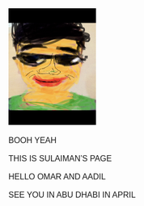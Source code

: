 <html>

<head>
<meta http-equiv=Content-Type content="text/html; charset=utf-8">
<meta name=Generator content="Microsoft Word 15 (filtered)">
<style>
<!--
 /* Font Definitions */
 @font-face
	{font-family:"Cambria Math";
	panose-1:2 4 5 3 5 4 6 3 2 4;}
@font-face
	{font-family:Calibri;
	panose-1:2 15 5 2 2 2 4 3 2 4;}
 /* Style Definitions */
 p.MsoNormal, li.MsoNormal, div.MsoNormal
	{margin:0in;
	margin-bottom:.0001pt;
	font-size:12.0pt;
	font-family:"Calibri",sans-serif;}
.MsoChpDefault
	{font-family:"Calibri",sans-serif;}
@page WordSection1
	{size:8.5in 11.0in;
	margin:1.0in 1.0in 1.0in 1.0in;}
div.WordSection1
	{page:WordSection1;}
-->
</style>
</head>
<body lang=EN-US>
<div class=WordSection1>
<p class=MsoNormal><img width=173 height=231 id="Picture 1"
src="image001.jpg"></p>
<p class=MsoNormal>&nbsp;</p>
<p class=MsoNormal>BOOH YEAH </p>
<p class=MsoNormal>&nbsp;</p>
<p class=MsoNormal>THIS IS SULAIMAN’S PAGE</p>
<p class=MsoNormal>&nbsp;</p>
<p class=MsoNormal>HELLO OMAR AND AADIL</p>
<p class=MsoNormal>&nbsp;</p>
<p class=MsoNormal>SEE YOU IN ABU DHABI IN APRIL</p>
</div>
</body>
</html>
